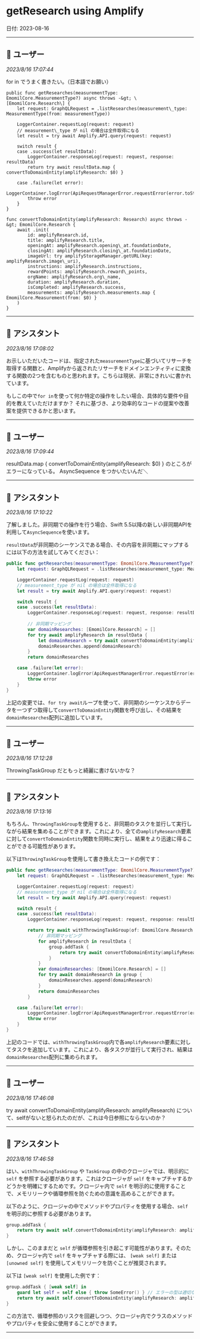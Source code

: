 # getResearch using Amplify

日付: 2023-08-16

---

## 👤 ユーザー
*2023/8/16 17:07:44*

for in でうまく書きたい。（日本語でお願い）

    public func getResearches(measurementType: EmomilCore.MeasurementType?) async throws -&gt; \[EmomilCore.Research\] {
        let request: GraphQLRequest = .listResearches(measurement\_type: MeasurementType(from: measurementType))

        LoggerContainer.requestLog(request: request)
        // measurement\_type が nil の場合は全件取得になる
        let result = try await Amplify.API.query(request: request)

        switch result {
        case .success(let resultData):
            LoggerContainer.responseLog(request: request, response: resultData)
            return try await resultData.map { convertToDomainEntity(amplifyResearch: $0) }

        case .failure(let error):
            LoggerContainer.logError(ApiRequestManagerError.requestError(error.toString).toAppError)
            throw error
        }
    }

    func convertToDomainEntity(amplifyResearch: Research) async throws -&gt; EmomilCore.Research {
        await .init(
            id: amplifyResearch.id,
            title: amplifyResearch.title,
            openingAt: amplifyResearch.opening\_at.foundationDate,
            closingAt: amplifyResearch.closing\_at.foundationDate,
            imageUrl: try amplifyStorageManager.getURL(key: amplifyResearch.image\_uri),
            instructions: amplifyResearch.instructions,
            rewardPoints: amplifyResearch.reward\_points,
            orgName: amplifyResearch.org\_name,
            duration: amplifyResearch.duration,
            isCompleted: amplifyResearch.success,
            measurements: amplifyResearch.measurements.map { EmomilCore.Measurement(from: $0) }
        )
    }

---

## 🤖 アシスタント
*2023/8/16 17:08:02*

お示しいただいたコードは、指定された`measurementType`に基づいてリサーチを取得する関数と、Amplifyから返されたリサーチをドメインエンティティに変換する関数の2つを含むものと思われます。こちらは現状、非常にきれいに書かれています。

もしこの中で`for in`を使って何か特定の操作をしたい場合、具体的な要件や目的を教えていただけますか？ それに基づき、より効率的なコードの提案や改善案を提供できるかと思います。

---

## 👤 ユーザー
*2023/8/16 17:09:44*

resultData.map { convertToDomainEntity(amplifyResearch: $0) } のところがエラーになっている。
AsyncSequence をつかいたいんだ＼

---

## 🤖 アシスタント
*2023/8/16 17:10:22*

了解しました。非同期での操作を行う場合、Swift 5.5以降の新しい非同期APIを利用して`AsyncSequence`を使います。

`resultData`が非同期のシーケンスである場合、その内容を非同期にマップするには以下の方法を試してみてください：

```swift
public func getResearches(measurementType: EmomilCore.MeasurementType?) async throws -> [EmomilCore.Research] {
    let request: GraphQLRequest = .listResearches(measurement_type: MeasurementType(from: measurementType))

    LoggerContainer.requestLog(request: request)
    // measurement_type が nil の場合は全件取得になる
    let result = try await Amplify.API.query(request: request)

    switch result {
    case .success(let resultData):
        LoggerContainer.responseLog(request: request, response: resultData)
        
        // 非同期マッピング
        var domainResearches: [EmomilCore.Research] = []
        for try await amplifyResearch in resultData {
            let domainResearch = try await convertToDomainEntity(amplifyResearch: amplifyResearch)
            domainResearches.append(domainResearch)
        }
        return domainResearches

    case .failure(let error):
        LoggerContainer.logError(ApiRequestManagerError.requestError(error.toString).toAppError)
        throw error
    }
}
```

上記の変更では、`for try await`ループを使って、非同期のシーケンスからデータを一つずつ取得して`convertToDomainEntity`関数を呼び出し、その結果を`domainResearches`配列に追加しています。

---

## 👤 ユーザー
*2023/8/16 17:12:28*

ThrowingTaskGroup だともっと綺麗に書けないかな？

---

## 🤖 アシスタント
*2023/8/16 17:13:16*

もちろん、`ThrowingTaskGroup`を使用すると、非同期のタスクを並行して実行しながら結果を集めることができます。これにより、全ての`amplifyResearch`要素に対して`convertToDomainEntity`関数を同時に実行し、結果をより迅速に得ることができる可能性があります。

以下は`ThrowingTaskGroup`を使用して書き換えたコードの例です：

```swift
public func getResearches(measurementType: EmomilCore.MeasurementType?) async throws -> [EmomilCore.Research] {
    let request: GraphQLRequest = .listResearches(measurement_type: MeasurementType(from: measurementType))

    LoggerContainer.requestLog(request: request)
    // measurement_type が nil の場合は全件取得になる
    let result = try await Amplify.API.query(request: request)

    switch result {
    case .success(let resultData):
        LoggerContainer.responseLog(request: request, response: resultData)

        return try await withThrowingTaskGroup(of: EmomilCore.Research.self) { group in
            // 非同期マッピング
            for amplifyResearch in resultData {
                group.addTask {
                    return try await convertToDomainEntity(amplifyResearch: amplifyResearch)
                }
            }
            var domainResearches: [EmomilCore.Research] = []
            for try await domainResearch in group {
                domainResearches.append(domainResearch)
            }
            return domainResearches
        }

    case .failure(let error):
        LoggerContainer.logError(ApiRequestManagerError.requestError(error.toString).toAppError)
        throw error
    }
}
```

上記のコードでは、`withThrowingTaskGroup`内で各`amplifyResearch`要素に対してタスクを追加しています。これにより、各タスクが並行して実行され、結果は`domainResearches`配列に集められます。

---

## 👤 ユーザー
*2023/8/16 17:46:08*

try await convertToDomainEntity(amplifyResearch: amplifyResearch) について、selfがないと怒られたのだが、これは今日参照にならないのか？

---

## 🤖 アシスタント
*2023/8/16 17:46:58*

はい、`withThrowingTaskGroup` や `TaskGroup` の中のクロージャでは、明示的に `self` を参照する必要があります。これはクロージャが `self` をキャプチャするかどうかを明確にするためです。クロージャ内で `self` を明示的に使用することで、メモリリークや循環参照を防ぐための意識を高めることができます。

以下のように、クロージャの中でメソッドやプロパティを使用する場合、`self` を明示的に参照する必要があります。

```swift
group.addTask {
    return try await self.convertToDomainEntity(amplifyResearch: amplifyResearch)
}
```

しかし、このままだと `self` が循環参照を引き起こす可能性があります。そのため、クロージャ内で `self` をキャプチャする際には、 `[weak self]` または `[unowned self]` を使用してメモリリークを防ぐことが推奨されます。

以下は `[weak self]` を使用した例です：

```swift
group.addTask { [weak self] in
    guard let self = self else { throw SomeError() } // エラーの型は適切なものに変更してください
    return try await self.convertToDomainEntity(amplifyResearch: amplifyResearch)
}
```

この方法で、循環参照のリスクを回避しつつ、クロージャ内でクラスのメソッドやプロパティを安全に使用することができます。

---
